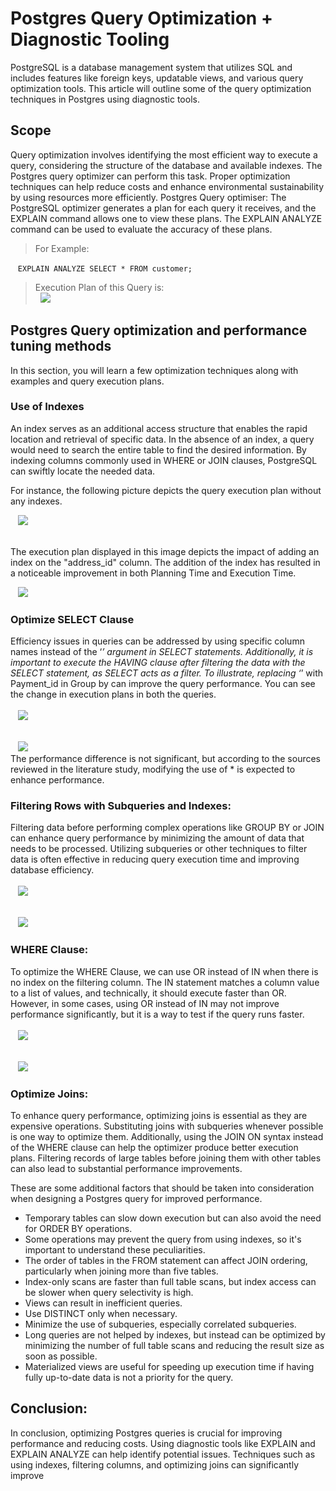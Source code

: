 # Postgres Query Optimization + Diagnostic Tooling



PostgreSQL is a database management system that utilizes SQL and includes features like foreign keys, updatable views, and various query optimization tools. This article will outline some of the query optimization techniques in Postgres using diagnostic tools.
<br />
## Scope
Query optimization involves identifying the most efficient way to execute a query, considering the structure of the database and available indexes. The Postgres query optimizer can perform this task. Proper optimization techniques can help reduce costs and enhance environmental sustainability by using resources more efficiently.
Postgres Query optimiser:
The PostgreSQL optimizer generates a plan for each query it receives, and the EXPLAIN command allows one to view these plans. The EXPLAIN ANALYZE command can be used to evaluate the accuracy of these plans.
 &nbsp; 
 > For Example:
 
 &nbsp;&nbsp; `` EXPLAIN ANALYZE SELECT * FROM customer; ``
 
  > Execution Plan of this Query is: <br>
&nbsp;&nbsp;![](/.gitbook/assets/images/Picture1.png)
 
## Postgres Query optimization and performance tuning methods
In this section, you will learn a few optimization techniques along with examples and query execution plans.
### Use of Indexes
An index serves as an additional access structure that enables the rapid location and retrieval of specific data. In the absence of an index, a query would need to search the entire table to find the desired information. By indexing columns commonly used in WHERE or JOIN clauses, PostgreSQL can swiftly locate the needed data.

For instance, the following picture depicts the query execution plan without any indexes.

&nbsp;&nbsp; ![](/.gitbook/assets/images/Picture2.png)

<br>The execution plan displayed in this image depicts the impact of adding an index on the "address_id" column. The addition of the index has resulted in a noticeable improvement in both Planning Time and Execution Time.

&nbsp;&nbsp; ![](/.gitbook/assets/images/Picture3.png)

### Optimize SELECT Clause
Efficiency issues in queries can be addressed by using specific column names instead of the ‘*’ argument in SELECT statements. Additionally, it is important to execute the HAVING clause after filtering the data with the SELECT statement, as SELECT acts as a filter. To illustrate, replacing ‘*’ with Payment_id in Group by can improve the query performance. You can see the change in execution plans in both the queries. <br><br>
 &nbsp;&nbsp;   ![](/.gitbook/assets/images/Picture4.png)   
 <br>
 
 &nbsp;&nbsp; ![](/.gitbook/assets/images/Picture5.png) <br>
 The performance difference is not significant, but according to the sources reviewed in the literature study, modifying the use of * is expected to enhance performance.
 
 ### Filtering Rows with Subqueries and Indexes:
 Filtering data before performing complex operations like GROUP BY or JOIN can enhance query performance by minimizing the amount of data that needs to be processed. Utilizing subqueries or other techniques to filter data is often effective in reducing query execution time and improving database efficiency. <br><br>
&nbsp;&nbsp;   ![](/.gitbook/assets/images/Picture6.png)   
 <br>
 
 &nbsp;&nbsp; ![](/.gitbook/assets/images/Picture7.png)
 ### WHERE Clause:
 To optimize the WHERE Clause, we can use OR instead of IN when there is no index on the filtering column. The IN statement matches a column value to a list of values, and technically, it should execute faster than OR. However, in some cases, using OR instead of IN may not improve performance significantly, but it is a way to test if the query runs faster. <br><br>
 &nbsp;&nbsp;   ![](/.gitbook/assets/images/Picture8.png)   
 <br>
 
 &nbsp;&nbsp; ![](/.gitbook/assets/images/Picture9.png)
 
### Optimize Joins:
To enhance query performance, optimizing joins is essential as they are expensive operations. Substituting joins with subqueries whenever possible is one way to optimize them. Additionally, using the JOIN ON syntax instead of the WHERE clause can help the optimizer produce better execution plans. Filtering records of large tables before joining them with other tables can also lead to substantial performance improvements.

These are some additional factors that should be taken into consideration when designing a Postgres query for improved performance.  
*	Temporary tables can slow down execution but can also avoid the need for ORDER BY operations.  
*	Some operations may prevent the query from using indexes, so it's important to understand these peculiarities.  
*	The order of tables in the FROM statement can affect JOIN ordering, particularly when joining more than five tables.  
*	Index-only scans are faster than full table scans, but index access can be slower when query selectivity is high.  
*	Views can result in inefficient queries.  
*	Use DISTINCT only when necessary.  
*	Minimize the use of subqueries, especially correlated subqueries.  
*	Long queries are not helped by indexes, but instead can be optimized by minimizing the number of full table scans and reducing the result size as soon as possible.  
*	Materialized views are useful for speeding up execution time if having fully up-to-date data is not a priority for the query.  

## Conclusion:
In conclusion, optimizing Postgres queries is crucial for improving performance and reducing costs. Using diagnostic tools like EXPLAIN and EXPLAIN ANALYZE can help identify potential issues. Techniques such as using indexes, filtering columns, and optimizing joins can significantly improve 
